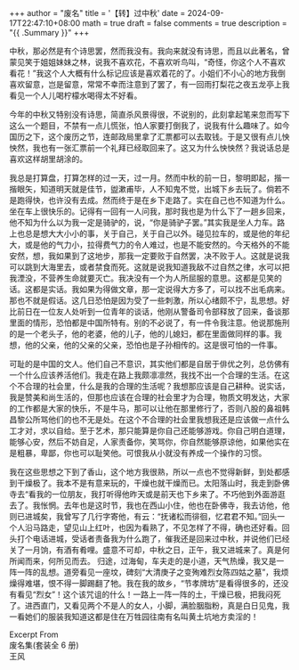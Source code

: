 +++
author = "废名"
title = '【转】过中秋'
date = 2024-09-17T22:47:10+08:00
math = true 
draft = false
comments = true
description = "{{ .Summary }}"
+++

中秋，那必然是有个诗思罢，然而我没有。我向来就没有诗思，而且以此著名，曾蒙见笑于姐姐妹妹之林，说我不喜欢花，不喜欢听鸟叫，“奇怪，你这个人不喜欢看花！”我这个人大概有什么标记应该是喜欢着花的了。小姐们不小心的地方我倒喜欢留意，岂是留意，常常不幸而注意到了罢了，有一回雨打梨花之夜五龙亭上我看见一个人儿喝柠檬水喝得太不好看。

今年的中秋又特别没有诗思，简直杀风景得很，不说别的，此刻拿起笔来忽而写下这么一个题目，不禁有一点儿慌张，怕人家要打倒我了，说我有什么趣味了。如今国历之下，这个废历之节，连邮政局里拿了汇票都可以去取钱。于是又很有点儿怏怏然，我也有一张汇票前一个礼拜已经取回来了。这又为什么怏怏然？我说话总是喜欢这样胡里胡涂的。

我总是打算盘，打算怎样的过一天，过一月。然而中秋的前一日，黎明即起，揩一揩眼矢，知道明天就是佳节，盥漱甫毕，人不知鬼不觉，出城下乡去玩了。倘若不是跑得快，也许没有去成。然而终于是在乡下走路了。实在自己也不知道为什么。坐在车上很快乐的。记得有一回有一人问我，那时我也是为什么下了一趟乡回来，他不知为什么以为我一定是骑驴的，说，“你是骑驴子罢。”其实我是坐人力车。路上也总是想大大小小的事，关于自己，关于自己以外。碰见拉车的，或是他的年纪大，或是他的气力小，拉得费气力的令人难过，也是不能安然的。今天格外的不能安然，想，我如果到了这地步，那我一定要败于自然罢，决不败于人。这就是说我可以跳到大海里去，或者禁食而死。这就是说我知道我敌不过自然之律，水可以把我湮没，不营养生命就要灭亡。我决没有一个为人所屈服的意思。这都是见笑的话。这都是实话。我如果为得做文章，那一定说得大方多了，可以找不出毛病来。那也不就是假话。这几日恐怕是因为受了一些刺激，所以心绪颇不宁，乱思想。好比前日在一位友人处听到一位青年的谈话，他刚从警备司令部释放了回来，备谈那里面的情形，恐怕都是中国所特有。别的不必说了，有一件令我注意。他说那施刑的是一个老头子，他的老婆，他的儿子，他的儿媳妇，都在里面做同样的事。我想，他的父亲，他的父亲的父亲，恐怕也是子孙相传的。这是很可怕的一件事。

可耻的是中国的文人。他们自己不意识，其实他们都是自居于俳优之列，总仿佛有一个什么应该养活他们。我走在路上我颇凛凛然，我找不出一个合理的生活。在这个不合理的社会里，什么是我的合理的生活呢？我想那应该是自己耕种。说实话，我是赞美和尚生活的，但那也应该在合理的社会里才为合理，物质文明发达，大家的工作都是大家的快乐，不是牛马，那可以让他在那里修行了，否则八股的鼻祖韩昌黎公所骂他们的也不无是处。在这个不合理的社会里我想我还是应该做一点什么工才对，求以自给。至于艺术，那只能算是你自己还能够游戏。你自己明白道理，能够心安，然后不妨自足，人家责备你，笑骂你，你自然能够原谅他，如果他实在是粗暴，卑鄙，你也可以耻笑他。可恨我从小就没有养成一个操作的习惯。

我在这些思想之下到了香山，这个地方我很熟，所以一点也不觉得新鲜，到处都感到干燥极了。我本不是有意来玩的，干燥也就干燥而已。太阳落山时，我走到卧佛寺去“看我的一位朋友，我打听得他昨天或是前天也下乡来了。不巧他到外面游逛去了。我怅惘。去年也是这时节，我也在西山小住，他也在卧佛寺，我去访他，他则已进城矣，我曾写了几行字寄他，有云：“抚诸松而徘徊，忆君君不知。”回头一个人沿马路走，望见山上红叶，也因为看熟了，不见怎样了不得，确也还好看。回头打个电话进城，受话者责备我为什么跑了，催我还是回来过中秋，并说他们已经关了一月饷，有酒有肴哩。盛意不可却，中秋之日，正午，我又进城来了。真是何所闻而来，何所见而去。
归途，过海甸，车夫走的是小道，天气热燥，我又是一阵一阵的乱想。道旁看见一座坟，碑刻“大清庚子之变殉难烈女陈四姑之墓”，我烦燥得难堪，恨不得一脚踢翻了牠。我在我的故乡，“节孝牌坊”是看得很多的，还没有看见“烈女”！这个该咒诅的什么！一路上一阵一阵的土，干燥已极，把我闷死了。进西直门，又看见两个不是人的女人，小脚，满脸胭脂粉，真是白日见鬼，我一看她们的服装我知道这都是住在万牲园往南有名叫黄土坑地方卖淫的！

Excerpt From<br>
废名集(套装全 6 册)<br>
王风<br>
